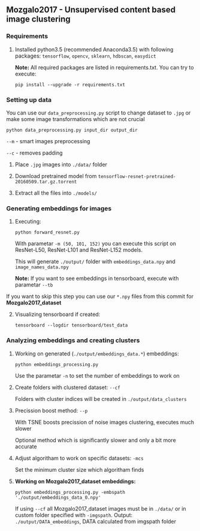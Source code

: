 ## Mozgalo2017 - Unsupervised content based image clustering

### Requirements

1. Installed python3.5 (recommended Anaconda3.5) with following packages: `tensorflow`, `opencv`, `sklearn`, `hdbscan`, `easydict`

    **Note:** All required packages are listed in requirements.txt. You can try to execute:
    ```Shell
    pip install --upgrade -r requirements.txt
    ```

### Setting up data
You can use our `data_preprocessing.py` script to change dataset to `.jpg` or make some image transformations which are not crucial
```Shell
python data_preprocessing.py input_dir output_dir
```
`--m` - smart images preprocessing

`--c` - removes padding


1. Place `.jpg` images into `./data/` folder

2. Download pretrained model from `tensorflow-resnet-pretrained-20160509.tar.gz.torrent`

3. Extract all the files into `./models/`

### Generating embeddings for images
1. Executing:
    ```Shell
    python forward_resnet.py
    ```
    With parametar ```-m (50, 101, 152)``` you can execute this script on ResNet-L50, ResNet-L101 and ResNet-L152 models.

    This will generate `./output/` folder with `embeddings_data.npy` and `image_names_data.npy`

    **Note:** If you want to see embeddings in tensorboard, execute with parametar ```--tb```    

  If you want to skip this step you can use our `*.npy` files from this commit for **Mozgalo2017_dataset**

2. Visualizing tensorboard if created:
    ```Shell
    tensorboard --logdir tensorboard/test_data
    ```

### Analyzing embeddings and creating clusters

1. Working on generated (`./output/embeddings_data.*`) embeddings:
    ```Shell
    python embeddings_processing.py
    ```
    Use the parametar `-n` to set the number of embeddings to work on

2. Create folders with clustered dataset:
    `--cf`

    Folders with cluster indices will be created in `./output/data_clusters`

3. Precission boost method:
    `--p`

    With TSNE boosts precission of noise images clustering, executes much slower
    
    Optional method which is significantly slower and only a bit more accurate

4. Adjust algoritham to work on specific datasets:
    `-mcs`

    Set the minimum cluster size which algoritham finds

5. **Working on Mozgalo2017_dataset embeddings:**
    ```Shell
    python embeddings_processing.py -embspath './output/embeddings_data_0.npy'
    ```
    If using `--cf` all Mozgalo2017_dataset images must be in `./data/` or in custom folder specified with `-imgspath`. 
    Output: `./output/DATA_embeddings`, DATA calculated from imgspath folder





    


